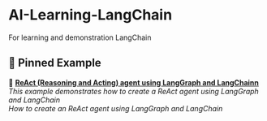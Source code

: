 # AI-Learning-LangChain
For learning and demonstration LangChain

## 📌 Pinned Example
🔹 **[ReAct (Reasoning and Acting) agent using LangGraph and LangChainn](https://github.com/teerayuthton/AI-Learning-LangChain/tree/main/react_agent/)**  
_This example demonstrates how to create a ReAct agent using LangGraph and LangChain_  
_How to create an ReAct agent using LangGraph and LangChain_
